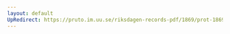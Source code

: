 ```yaml
---
layout: default
UpRedirect: https://pruto.im.uu.se/riksdagen-records-pdf/1869/prot-1869--fk--507/prot-1869--fk--507_070.pdf
---
```

